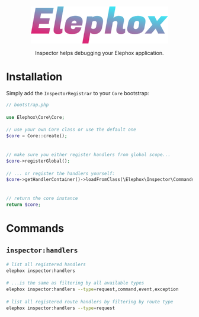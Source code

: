 <p align=center>
  <img src="https://raw.githubusercontent.com/elephox-dev/.github/main/profile/logo.svg" alt="Elephox Logo" height=100>
</p>

<p align=center>
  Inspector helps debugging your Elephox application.
</p>

# Installation

Simply add the `InspectorRegistrar` to your `Core` bootstrap:

```php
// bootstrap.php

use Elephox\Core\Core;

// use your own Core class or use the default one
$core = Core::create();


// make sure you either register handlers from global scope...
$core->registerGlobal();

// ... or register the handlers yourself:
$core->getHandlerContainer()->loadFromClass(\Elephox\Inspector\Commands\Handlers::class);


// return the core instance
return $core;
```

# Commands

## `inspector:handlers`

```bash
# list all registered handlers
elephox inspector:handlers

# ...is the same as filtering by all available types
elephox inspector:handlers --type=request,command,event,exception

# list all registered route handlers by filtering by route type
elephox inspector:handlers --type=request
```
